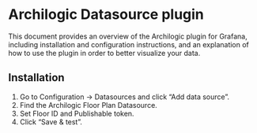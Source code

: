 <!-- This README file is going to be the one displayed on the Grafana.com website for your plugin -->

# Archilogic Datasource plugin

This document provides an overview of the Archilogic plugin for Grafana, including installation and configuration instructions, and an explanation of how to use the plugin in order to better visualize your data.

## Installation

1. Go to Configuration → Datasources and click “Add data source”.
2. Find the Archilogic Floor Plan Datasource.
3. Set Floor ID and Publishable token.
4. Click “Save & test”.

